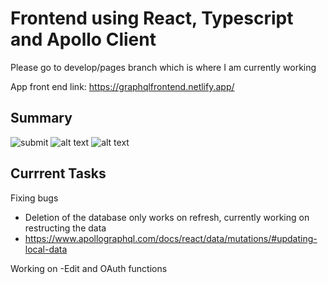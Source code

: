 # Frontend using React, Typescript and Apollo Client  

Please go to develop/pages branch which is where I am currently working  

App front end link: https://graphqlfrontend.netlify.app/


## Summary

![submit]([http://url/to/img.png](https://i.postimg.cc/vTYfqZvV/We-Chat-Image-20220612162734.jpg))
![alt text](http://url/to/img.png)
![alt text](http://url/to/img.png)

##  Currrent Tasks 

Fixing bugs
- Deletion of the database only works on refresh, currently working on restructing the data 
- https://www.apollographql.com/docs/react/data/mutations/#updating-local-data

Working on
-Edit and OAuth functions


